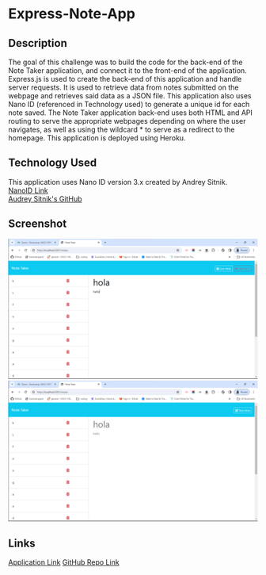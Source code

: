 # Express-Note-App

## Description
The goal of this challenge was to build the code for the back-end of the Note Taker application, and connect it to the front-end of the application. Express.js is used to create the back-end of this application and handle server requests. It is used to retrieve data from notes submitted on the webpage and retrieves said data as a JSON file. This application also uses Nano ID (referenced in Technology used) to generate a unique id for each note saved. The Note Taker application back-end uses both HTML and API routing to serve the appropriate webpages depending on where the user navigates, as well as using the wildcard * to serve as a redirect to the homepage. This application is deployed using Heroku.

## Technology Used
This application uses Nano ID version 3.x created by Andrey Sitnik.  
[NanoID Link](https://www.npmjs.com/package/nanoid)  
[Audrey Sitnik's GitHub](https://github.com/ai)

## Screenshot
![Image Link](./assets/Express-app-1.png)
![Image Link](./assets/Express-app-2.png)

## Links
[Application Link]()
[GitHub Repo Link](https://github.com/sailorshy94/Express-Note-App)